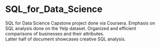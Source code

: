 # SQL_for_Data_Science
SQL for Data Science Capstone project done via Coursera. Emphasis on SQL analysis done on the Yelp dataset. Organized and efficient comparisons of businesses and their attributes.  
Latter half of document showcases creative SQL analysis. 
